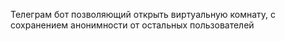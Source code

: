 Телеграм бот позволяющий открыть виртуальную комнату, с сохранением анонимности от остальных пользователей
